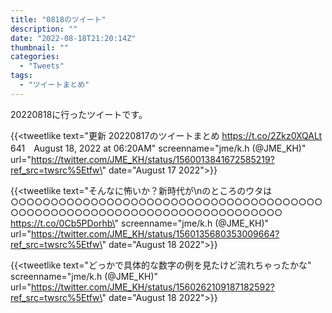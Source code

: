 ```yaml
---
title: "0818のツイート"
description: ""
date: "2022-08-18T21:20:14Z"
thumbnail: ""
categories:
  - "Tweets"
tags:
  - "ツイートまとめ"
---
```

20220818に行ったツイートです。
<!--more-->
{{<tweetlike text=\"更新 20220817のツイートまとめ https://t.co/2Zkz0XQALt 641　August 18, 2022 at 06:20AM\" screenname=\"jme/k.h (@JME_KH)\" url=\"https://twitter.com/JME_KH/status/1560013841672585219?ref_src=twsrc%5Etfw\" date=\"August 17 2022\">}}

{{<tweetlike text=\"そんなに怖いか？新時代が\nのところのウタは○○○○○○○○○○○○○○○○○○○○○○○○○○○○○○○○○○○○○○○○○○○○○○○○○○○○○○○○○○○○○○○○○○○○○○○○○ https://t.co/0Cb5PDorhb\" screenname=\"jme/k.h (@JME_KH)\" url=\"https://twitter.com/JME_KH/status/1560135680353009664?ref_src=twsrc%5Etfw\" date=\"August 18 2022\">}}

{{<tweetlike text=\"どっかで具体的な数字の例を見たけど流れちゃったかな\" screenname=\"jme/k.h (@JME_KH)\" url=\"https://twitter.com/JME_KH/status/1560262109187182592?ref_src=twsrc%5Etfw\" date=\"August 18 2022\">}}

